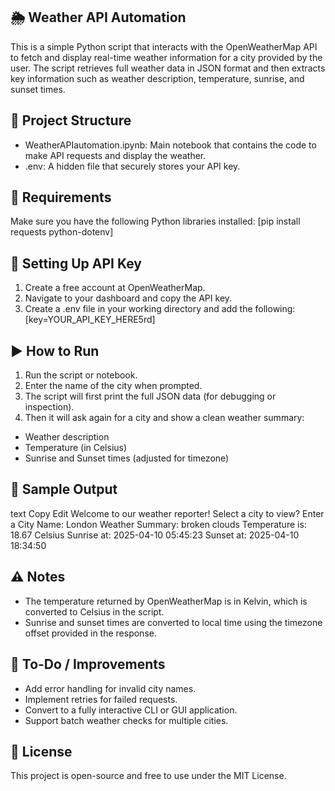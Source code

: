 ## 🌦️ Weather API Automation
This is a simple Python script that interacts with the OpenWeatherMap API to fetch and display real-time weather information for a city provided by the user. The script retrieves full weather data in JSON format and then extracts key information such as weather description, temperature, sunrise, and sunset times.

## 📁 Project Structure
* WeatherAPIautomation.ipynb: Main notebook that contains the code to make API requests and display the weather.
* .env: A hidden file that securely stores your API key.

## 🔧 Requirements
Make sure you have the following Python libraries installed:
[pip install requests python-dotenv]

## 🔐 Setting Up API Key
1. Create a free account at OpenWeatherMap.
2. Navigate to your dashboard and copy the API key.
3. Create a .env file in your working directory and add the following:\[key=YOUR_API_KEY_HERE5rd]


## ▶️ How to Run
1. Run the script or notebook.
2. Enter the name of the city when prompted.
3. The script will first print the full JSON data (for debugging or inspection).
4. Then it will ask again for a city and show a clean weather summary:
* Weather description
* Temperature (in Celsius)
* Sunrise and Sunset times (adjusted for timezone)

## 📝 Sample Output
text
Copy
Edit
Welcome to our weather reporter! Select a city to view?
Enter a City Name: London
Weather Summary:  broken clouds
Temperature is:  18.67 Celsius
Sunrise at:  2025-04-10 05:45:23
Sunset at:  2025-04-10 18:34:50

## ⚠️ Notes
* The temperature returned by OpenWeatherMap is in Kelvin, which is converted to Celsius in the script.
* Sunrise and sunset times are converted to local time using the timezone offset provided in the response.

## 📌 To-Do / Improvements
* Add error handling for invalid city names.
* Implement retries for failed requests.
* Convert to a fully interactive CLI or GUI application.
* Support batch weather checks for multiple cities.

## 📄 License
This project is open-source and free to use under the MIT License.